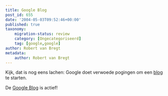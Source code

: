 ```yaml
---
title: Google Blog
post_id: 655
date: '2004-05-03T09:52:46+00:00'
published: true
taxonomy:
    migration-status: review
    category: [Ongecategoriseerd]
    tag: [google,google]
author: Robert van Bregt
metadata:
    author: Robert van Bregt
---
```

Kijk, dat is nog eens lachen: Google doet verwoede pogingen om een [blog](https://web.archive.org/web/20050207102801/http://www.google.com/blog/) te starten.

De [Google Blog](https://web.archive.org/web/20050207102801/http://www.google.com/googleblog/) is actief!
